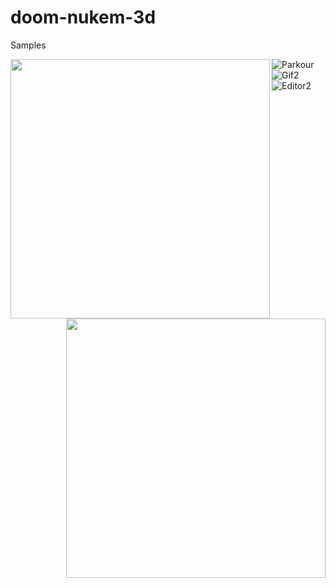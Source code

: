# doom-nukem-3d

Samples

<img align="left" width="415" src=resources/parkour.gif>
<img align="right" width="415" src=resources/parkour.gif>

![Parkour](resources/parkour.gif)
![Gif2](resources/gif2.gif)
![Editor2](resources/editor2.gif)
